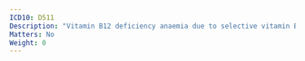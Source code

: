 ```yaml
---
ICD10: D511
Description: "Vitamin B12 deficiency anaemia due to selective vitamin B12 malabsorption with proteinuria"
Matters: No
Weight: 0
---
```

